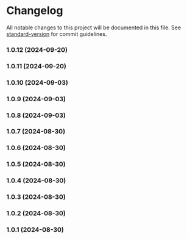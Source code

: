 # Changelog

All notable changes to this project will be documented in this file. See [standard-version](https://github.com/conventional-changelog/standard-version) for commit guidelines.

### 1.0.12 (2024-09-20)

### 1.0.11 (2024-09-20)

### 1.0.10 (2024-09-03)

### 1.0.9 (2024-09-03)

### 1.0.8 (2024-09-03)

### 1.0.7 (2024-08-30)

### 1.0.6 (2024-08-30)

### 1.0.5 (2024-08-30)

### 1.0.4 (2024-08-30)

### 1.0.3 (2024-08-30)

### 1.0.2 (2024-08-30)

### 1.0.1 (2024-08-30)
